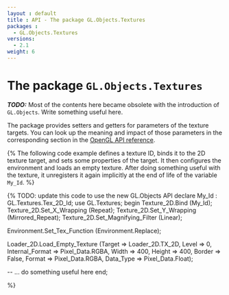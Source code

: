 ```yaml
---
layout : default
title : API - The package GL.Objects.Textures
packages :
  - GL.Objects.Textures
versions:
  - 2.1
weight: 6
---
```


# The package `GL.Objects.Textures`

***TODO:*** Most of the contents here became obsolete with
the introduction of `GL.Objects`. Write something useful here.

The package provides setters and getters for parameters of the texture targets.
You can look up the meaning and impact of those parameters in the corresponding
section in the [OpenGL API reference](http://www.opengl.org/sdk/docs/man/xhtml/glTexParameter.xml).

{% The following code example defines a texture ID, binds it to the 2D texture target,
and sets some properties of the target. It then configures the environment and
loads an empty texture. After doing something useful with the texture,
it unregisters it again implicitly at the end of life of the variable `My_Id`. %}

{% TODO: update this code to use the new GL.Objects API
declare
   My_Id : GL.Textures.Tex_2D_Id;
   use GL.Textures;
begin
   Texture_2D.Bind (My_Id);
   Texture_2D.Set_X_Wrapping (Repeat);
   Texture_2D.Set_Y_Wrapping (Mirrored_Repeat);
   Texture_2D.Set_Magnifying_Filter (Linear);
   
   Environment.Set_Tex_Function (Environment.Replace);
   
   Loader_2D.Load_Empty_Texture (Target          => Loader_2D.TX_2D,
                                 Level           => 0,
                                 Internal_Format => Pixel_Data.RGBA,
                                 Width           => 400,
                                 Height          => 400,
                                 Border          => False,
                                 Format          => Pixel_Data.RGBA,
                                 Data_Type       => Pixel_Data.Float);
   
   -- ... do something useful here
end;

%}